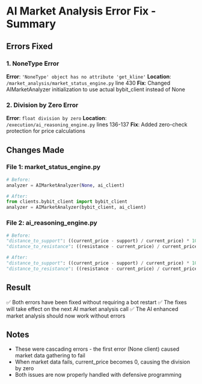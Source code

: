 # AI Market Analysis Error Fix - Summary

## Errors Fixed

### 1. NoneType Error
**Error**: `'NoneType' object has no attribute 'get_kline'`
**Location**: `/market_analysis/market_status_engine.py` line 430
**Fix**: Changed AIMarketAnalyzer initialization to use actual bybit_client instead of None

### 2. Division by Zero Error  
**Error**: `float division by zero`
**Location**: `/execution/ai_reasoning_engine.py` lines 136-137
**Fix**: Added zero-check protection for price calculations

## Changes Made

### File 1: market_status_engine.py
```python
# Before:
analyzer = AIMarketAnalyzer(None, ai_client)

# After:
from clients.bybit_client import bybit_client
analyzer = AIMarketAnalyzer(bybit_client, ai_client)
```

### File 2: ai_reasoning_engine.py
```python
# Before:
"distance_to_support": ((current_price - support) / current_price) * 100,
"distance_to_resistance": ((resistance - current_price) / current_price) * 100

# After:
"distance_to_support": ((current_price - support) / current_price) * 100 if current_price > 0 else 0,
"distance_to_resistance": ((resistance - current_price) / current_price) * 100 if current_price > 0 else 0
```

## Result
✅ Both errors have been fixed without requiring a bot restart
✅ The fixes will take effect on the next AI market analysis call
✅ The AI enhanced market analysis should now work without errors

## Notes
- These were cascading errors - the first error (None client) caused market data gathering to fail
- When market data fails, current_price becomes 0, causing the division by zero
- Both issues are now properly handled with defensive programming